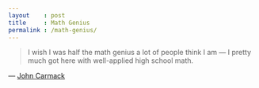 ```yaml
---
layout    : post
title     : Math Genius
permalink : /math-genius/
---
```


> I wish I was half the math genius a lot of people think I am &mdash; I pretty
> much got here with well-applied high school math.

&mdash; [John Carmack](https://twitter.com/ID_AA_Carmack/status/767911253763170304)
